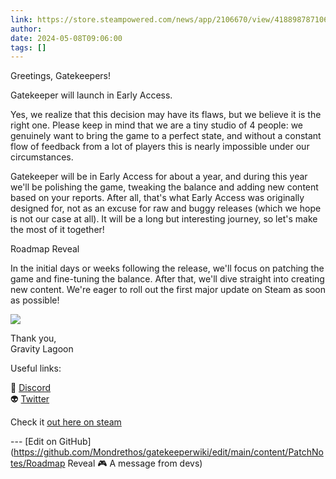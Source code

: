 ```yaml
---
link: https://store.steampowered.com/news/app/2106670/view/4188987871060399454
author: 
date: 2024-05-08T09:06:00
tags: []
---
```

Greetings, Gatekeepers!  
  

Gatekeeper will launch in Early Access.

  
Yes, we realize that this decision may have its flaws, but we believe it is the right one. Please keep in mind that we are a tiny studio of 4 people: we genuinely want to bring the game to a perfect state, and without a constant flow of feedback from a lot of players this is nearly impossible under our circumstances.  
  
Gatekeeper will be in Early Access for about a year, and during this year we'll be polishing the game, tweaking the balance and adding new content based on your reports. After all, that's what Early Access was originally designed for, not as an excuse for raw and buggy releases (which we hope is not our case at all). It will be a long but interesting journey, so let's make the most of it together!  
  

Roadmap Reveal

  
In the initial days or weeks following the release, we'll focus on patching the game and fine-tuning the balance. After that, we'll dive straight into creating new content. We're eager to roll out the first major update on Steam as soon as possible!  
  
![](https://clan.akamai.steamstatic.com/images/42755050/2e4614d4763aa5dee4edda7b40a2a47ea83f340e.png)  
  

Thank you,  
Gravity Lagoon

  

Useful links:  
  
👾 [Discord](https://steamcommunity.com/linkfilter/?u=https%3A%2F%2Fdiscord.gg%2FHkrp6AUa5S)  
👽 [Twitter](https://twitter.com/gatekeeper_game)

Check it [out here on steam](https://store.steampowered.com/news/app/2106670/view/4188987871060399454)

<!-- Make sure that the github edit button link is correct. This just means adding the parent and filename after the content folder in the URL -->

--- [Edit on GitHub](https://github.com/Mondrethos/gatekeeperwiki/edit/main/content/PatchNotes/Roadmap Reveal 🎮 A message from devs)
